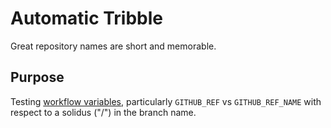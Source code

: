 # Automatic Tribble

Great repository names are short and memorable.

## Purpose

Testing [workflow variables][ACTION], particularly `GITHUB_REF` vs
`GITHUB_REF_NAME` with respect to a solidus ("/") in the branch name.

<!-- -------------------------  FOOTNOTES  ---------------------------- -->
[ACTION]: https://docs.github.com/en/actions/learn-github-actions/variables#default-environment-variables
